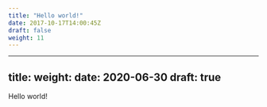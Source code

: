 ```yaml
---
title: "Hello world!"
date: 2017-10-17T14:00:45Z
draft: false
weight: 11
---
```

---
title:
weight:
date: 2020-06-30
draft: true
---

Hello world!
